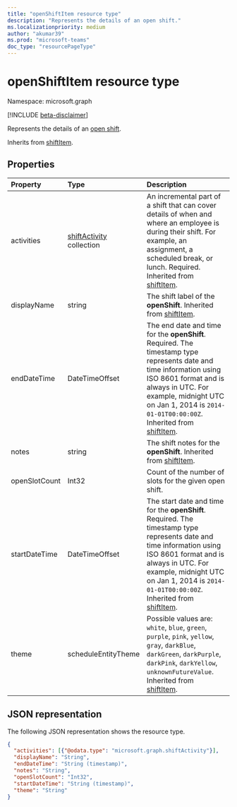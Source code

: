 ```yaml
---
title: "openShiftItem resource type"
description: "Represents the details of an open shift."
ms.localizationpriority: medium
author: "akumar39"
ms.prod: "microsoft-teams"
doc_type: "resourcePageType"
---
```


# openShiftItem resource type

Namespace: microsoft.graph

[!INCLUDE [beta-disclaimer](../../includes/beta-disclaimer.md)]

Represents the details of an [open shift](../resources/openshift.md).

Inherits from [shiftItem](../resources/shiftitem.md).

## Properties

| Property     | Type        | Description |
|:-------------|:------------|:------------|
| activities 	| [shiftActivity](shiftactivity.md) collection   | An incremental part of a shift that can cover details of when and where an employee is during their shift. For example, an assignment, a scheduled break, or lunch. Required. Inherited from [shiftItem](../resources/shiftitem.md). |
| displayName               | string                  | The shift label of the **openShift**. Inherited from [shiftItem](../resources/shiftitem.md). |
| endDateTime               | DateTimeOffset                 | The end date and time for the **openShift**. Required. The timestamp type represents date and time information using ISO 8601 format and is always in UTC. For example, midnight UTC on Jan 1, 2014 is `2014-01-01T00:00:00Z`. Inherited from [shiftItem](../resources/shiftitem.md). |
| notes               | string                  | The shift notes for the **openShift**. Inherited from [shiftItem](../resources/shiftitem.md). |
|openSlotCount|Int32| Count of the number of slots for the given open shift.|
| startDateTime               | DateTimeOffset                  | The start date and time for the **openShift**. Required. The timestamp type represents date and time information using ISO 8601 format and is always in UTC. For example, midnight UTC on Jan 1, 2014 is `2014-01-01T00:00:00Z`. Inherited from [shiftItem](../resources/shiftitem.md). |
| theme | scheduleEntityTheme   |  Possible values are: `white`, `blue`, `green`, `purple`, `pink`, `yellow`, `gray`, `darkBlue`, `darkGreen`, `darkPurple`, `darkPink`, `darkYellow`, `unknownFutureValue`. Inherited from [shiftItem](../resources/shiftitem.md). |

## JSON representation

The following JSON representation shows the resource type.

<!-- {
  "blockType": "resource",
  "optionalProperties": [

  ],
  "@odata.type": "microsoft.graph.openShiftItem",
  "baseType": "microsoft.graph.shiftItem"
}-->

```json
{
  "activities": [{"@odata.type": "microsoft.graph.shiftActivity"}],
  "displayName": "String",
  "endDateTime": "String (timestamp)",
  "notes": "String",
  "openSlotCount": "Int32",
  "startDateTime": "String (timestamp)",
  "theme": "String"
}
```

<!-- uuid: 16cd6b66-4b1a-43a1-adaf-3a886856ed98
2019-02-04 14:57:30 UTC -->
<!-- {
  "type": "#page.annotation",
  "description": "openShiftItem resource",
  "keywords": "",
  "section": "documentation",
  "tocPath": ""
}-->


